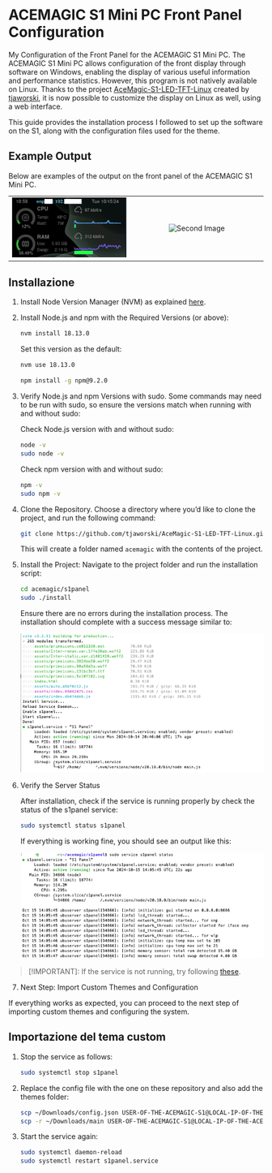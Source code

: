# ACEMAGIC S1 Mini PC Front Panel Configuration

My Configuration of the Front Panel for the ACEMAGIC S1 Mini PC.
The ACEMAGIC S1 Mini PC allows configuration of the front display through software on Windows, enabling the display of various useful information and performance statistics. However, this program is not natively available on Linux. Thanks to the project [AceMagic-S1-LED-TFT-Linux](https://github.com/tjaworski/AceMagic-S1-LED-TFT-Linux/tree/main) created by [tjaworski](https://github.com/tjaworski), it is now possible to customize the display on Linux as well, using a web interface.

This guide provides the installation process I followed to set up the software on the S1, along with the configuration files used for the theme.

## Example Output

Below are examples of the output on the front panel of the ACEMAGIC S1 Mini PC.

<table align="center" cellpadding="10">
    <tr align="center" cellpadding="10">
        <td align="center">
            <img src="screen.png" alt="First Image" width="auto"/>
        </td>
        <td align="center" width="250">
            <img src="photo.png" alt="Second Image" width="auto"/>
        </td>
    </tr>
</table>


## Installazione

1. Install Node Version Manager (NVM) as explained [here](https://github.com/nvm-sh/nvm).

2. Install Node.js and npm with the Required Versions (or above):
    
    ```bash
    nvm install 18.13.0
    ```
    Set this version as the default:

    ```bash
    nvm use 18.13.0
    ```

    ```bash
    npm install -g npm@9.2.0
    ```

3. Verify Node.js and npm Versions with sudo. Some commands may need to be run with sudo, so ensure the versions match when running with and without sudo:

    Check Node.js version with and without sudo:

    ```bash
    node -v
    sudo node -v
    ```
    
    Check npm version with and without sudo:

    ```bash
    npm -v
    sudo npm -v
    ```

4. Clone the Repository. Choose a directory where you’d like to clone the project, and run the following command:

    ```bash
    git clone https://github.com/tjaworski/AceMagic-S1-LED-TFT-Linux.git acemagic
    ```
    This will create a folder named `acemagic` with the contents of the project.

5. Install the Project: Navigate to the project folder and run the installation script:

    ```bash
    cd acemagic/s1panel
    sudo ./install
    ```
    Ensure there are no errors during the installation process. The installation should complete with a success message similar to:

    <img src="success.png" alt="First Image" width="auto"/>

6. Verify the Server Status

    After installation, check if the service is running properly by check the status of the s1panel service:

    ```bash
    sudo systemctl status s1panel
    ```
    
    If everything is working fine, you should see an output like this:

    <img src="status_ok.png" alt="First Image" width="auto"/>

>[!IMPORTANT]:
>If the service is not running, try following [these]().

7. Next Step: Import Custom Themes and Configuration

If everything works as expected, you can proceed to the next step of importing custom themes and configuring the system.

## Importazione del tema custom

1. Stop the service as follows:

    ```bash
    sudo systemctl stop s1panel
    ```
2. Replace the config file with the one on these repository and also add the themes folder:

    ```bash
    scp ~/Downloads/config.json USER-OF-THE-ACEMAGIC-S1@LOCAL-IP-OF-THE-ACEMAGIC-S1:~/acemagic/s1panel/config.json
    scp -r ~/Downloads/main USER-OF-THE-ACEMAGIC-S1@LOCAL-IP-OF-THE-ACEMAGIC-S1:~/acemagic/s1panel/themes
    ```
3. Start the service again:

    ```bash
    sudo systemctl daemon-reload
    sudo systemctl restart s1panel.service
    ```
